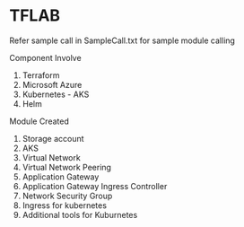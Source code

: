 ﻿
# TFLAB

Refer sample call in SampleCall.txt for sample module calling 

Component Involve

1. Terraform
2. Microsoft Azure 
3. Kubernetes - AKS
4. Helm

Module Created 
1. Storage account 
2. AKS 
3. Virtual Network
4. Virtual Network Peering 
5. Application Gateway 
6. Application Gateway Ingress Controller  
7. Network Security Group
8. Ingress for kubernetes 
9. Additional tools for Kuburnetes 




